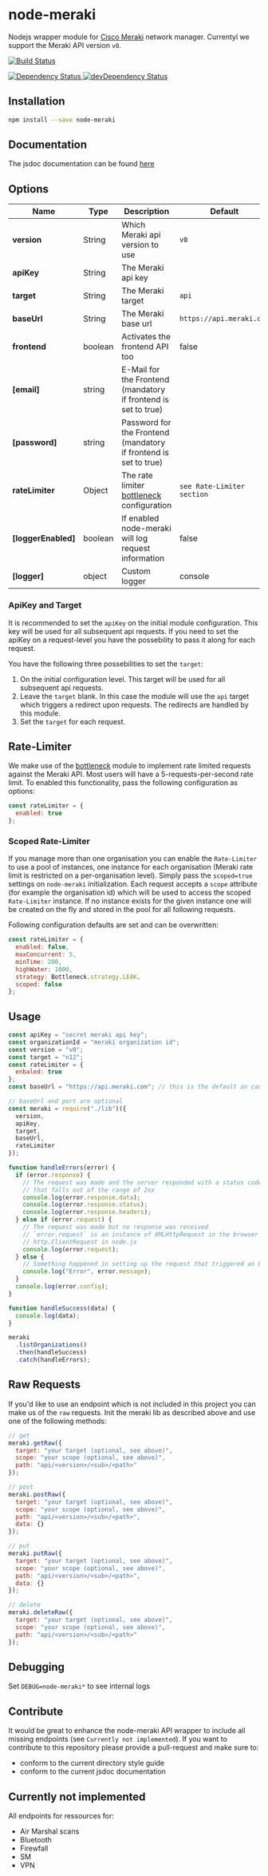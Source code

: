 # node-meraki

Nodejs wrapper module for [Cisco Meraki](https://meraki.cisco.com/) network manager. Currentyl we support the Meraki API version `v0`.

[![Build Status](https://travis-ci.org/zebbra-repos/node-meraki.svg?branch=master)](https://travis-ci.org/zebbra-repos/node-meraki)

<!-- Dependency Status -->
<a href="https://david-dm.org/zebbra-repos/node-meraki">
  <img src="https://david-dm.org/zebbra-repos/node-meraki.svg" alt="Dependency Status" />
</a>
<!-- devDependency Status -->
<a href="https://david-dm.org/zebbra-repos/node-meraki?type=dev">
  <img src="https://david-dm.org/zebbra-repos/node-meraki/dev-status.svg" alt="devDependency Status" />
</a>

## Installation

```bash
npm install --save node-meraki
```

## Documentation

The jsdoc documentation can be found [here](https://zebbra-repos.github.io/node-meraki/)

## Options

| Name                | Type    | Description                                                                                               | Default                    |
| ------------------- | ------- | --------------------------------------------------------------------------------------------------------- | -------------------------- |
| **version**         | String  | Which Meraki api version to use                                                                           | `v0`                       |
| **apiKey**          | String  | The Meraki api key                                                                                        |                            |
| **target**          | String  | The Meraki target                                                                                         | `api`                      |
| **baseUrl**         | String  | The Meraki base url                                                                                       | `https://api.meraki.com`   |
| **frontend**        | boolean | Activates the frontend API too                                                                            | false                      |
| **[email]**         | string  | E-Mail for the Frontend (mandatory if frontend is set to true)                                            |                            |
| **[password]**      | string  | Password for the Frontend (mandatory if frontend is set to true)                                          |                            |
| **rateLimiter**     | Object  | The rate limiter [bottleneck](https://github.com/SGrondin/bottleneck/blob/master/README.md) configuration | `see Rate-Limiter section` |
| **[loggerEnabled]** | boolean | If enabled node-meraki will log request information                                                       | false                      |
| **[logger]**        | object  | Custom logger                                                                                             | console                    |

### ApiKey and Target

It is recommended to set the `apiKey` on the initial module configuration. This key will be used for all subsequent api requests. If you need to set the apiKey on a request-level you have the possebility to pass it along for each request.

You have the following three possebilities to set the `target`:

1. On the initial configuration level. This target will be used for all subsequent api requests.
1. Leave the `target` blank. In this case the module will use the `api` target which triggers a redirect upon requests. The redirects are handled by this module.
1. Set the `target` for each request.

## Rate-Limiter

We make use of the [bottleneck](https://github.com/SGrondin/bottleneck) module to implement rate limited requests against the Meraki API. Most users will have a 5-requests-per-second rate limit. To enabled this functionality, pass the following configuration as options:

```javascript
const rateLimiter = {
  enabled: true
};
```

### Scoped Rate-Limiter

If you manage more than one organisation you can enable the `Rate-Limiter` to use a pool of instances, one instance for each organisation (Meraki rate limit is restricted on a per-organisation level). Simply pass the `scoped=true` settings on `node-meraki` initialization. Each request accepts a `scope` attribute (for example the organisation id) which will be used to access the scoped `Rate-Limiter` instance. If no instance exists for the given instance one will be created on the fly and stored in the pool for all following requests.

Following configuration defaults are set and can be overwritten:

```javascript
const rateLimiter = {
  enabled: false,
  maxConcurrent: 5,
  minTime: 200,
  highWater: 1000,
  strategy: Bottleneck.strategy.LEAK,
  scoped: false
};
```

## Usage

```javascript
const apiKey = "secret meraki api key";
const organizationId = "meraki organization id";
const version = "v0";
const target = "n12";
const rateLimiter = {
  enbaled: true
};
const baseUrl = "https://api.meraki.com"; // this is the default an can be overwritten

// baseUrl and port are optional
const meraki = require("./lib")({
  version,
  apiKey,
  target,
  baseUrl,
  rateLimiter
});

function handleErrors(error) {
  if (error.response) {
    // The request was made and the server responded with a status code
    // that falls out of the range of 2xx
    console.log(error.response.data);
    console.log(error.response.status);
    console.log(error.response.headers);
  } else if (error.request) {
    // The request was made but no response was received
    // `error.request` is an instance of XMLHttpRequest in the browser and an instance of
    // http.ClientRequest in node.js
    console.log(error.request);
  } else {
    // Something happened in setting up the request that triggered an Error
    console.log("Error", error.message);
  }
  console.log(error.config);
}

function handleSuccess(data) {
  console.log(data);
}

meraki
  .listOrganizations()
  .then(handleSuccess)
  .catch(handleErrors);
```

## Raw Requests

If you'd like to use an endpoint which is not included in this project you can make us of the `raw` requests. Init the meraki lib as described above and use one of the following methods:

```javascript
// get
meraki.getRaw({
  target: "your target (optional, see above)",
  scope: "your scope (optional, see above)",
  path: "api/<version>/<sub>/<path>"
});

// post
meraki.postRaw({
  target: "your target (optional, see above)",
  scope: "your scope (optional, see above)",
  path: "api/<version>/<sub>/<path>",
  data: {}
});

// put
meraki.putRaw({
  target: "your target (optional, see above)",
  scope: "your scope (optional, see above)",
  path: "api/<version>/<sub>/<path>",
  data: {}
});

// delete
meraki.deleteRaw({
  target: "your target (optional, see above)",
  scope: "your scope (optional, see above)",
  path: "api/<version>/<sub>/<path>"
});
```

## Debugging

Set `DEBUG=node-meraki*` to see internal logs

## Contribute

It would be great to enhance the node-meraki API wrapper to include all missing endpoints (see `Currently not implemented`). If you want to contribute to this repository please provide a pull-request and make sure to:

- conform to the current directory style guide
- conform to the current jsdoc documentation

## Currently not implemented

All endpoints for ressources for:

- Air Marshal scans
- Bluetooth
- Firewfall
- SM
- VPN
